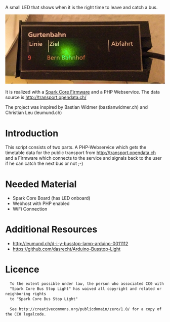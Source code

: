 A small LED that shows when it is the right time to leave and catch a bus. 

![Example installation](images/example.jpg)

It is realized with a [Spark Core Firmware](http://spark.io) and a PHP Webservice. The data source is http://transport.opendata.ch/

The project was inspired by Bastian Widmer (bastianwidmer.ch) and Christian Leu (leumund.ch)

Introduction
============
This script consists of two parts. A PHP-Webservice which gets the
timetable data for the public transport from http://transport.opendata.ch and
a Firmware which connects to the service and signals back to the
user if he can catch the next bus or not ;-)


Needed Material
===============
* Spark Core Board (has LED onboard)
* Webhost with PHP enabled
* WiFi Connection


Additional Resources
======================
* http://leumund.ch/d-i-y-busstop-lamp-arduino-0011112
* https://github.com/dasrecht/Arduino-Busstop-Light


Licence
=======
      To the extent possible under law, the person who associated CC0 with
      "Spark Core Bus Stop Light" has waived all copyright and related or neighboring rights
      to "Spark Core Bus Stop Light"
      
      See http://creativecommons.org/publicdomain/zero/1.0/ for a copy of the CC0 legalcode.  
